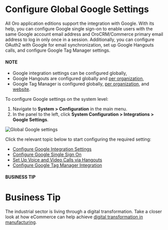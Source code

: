 <a id="admin-configuration-integrations-google"></a>

# Configure Global Google Settings

All Oro application editions support the integration with Google. With its help, you can configure Google single sign-on to enable users with the same Google account email address and OroCRM/Commerce primary email address to log in only once in a session. Additionally, you can configure OAuth2 with Google for email synchronization, set up Google Hangouts calls, and configure Google Tag Manager settings.

#### NOTE
* Google integration settings can be configured globally,
* Google Hangouts are configured globally and [per organization](../../../../user-management/organizations/org-configuration/general-setup-org/integrations/organization-google.md#user-guide-hangouts-org),
* Google Tag Manager is configured globally, [per organization](../../../../user-management/organizations/org-configuration/general-setup-org/integrations/organization-google.md#user-guide-hangouts-org), and [website](../../../../websites/web-configuration/general-sys-config/integrations/index.md#website-google-settings).

To configure Google settings on the system level:

1. Navigate to **System > Configuration** in the main menu.
2. In the panel to the left, click **System Configuration > Integrations > Google Settings**.

![Global Google settings](user/img/system/config_system/google_settings_new.jpg)

Click the relevant topic below to start configuring the required setting:

* [Configure Google Integration Settings](google-integration.md#system-configuration-integrations-google)
* [Configure Google Single Sign On](google-single-sign-on.md#user-guide-google-single-sign-on)
* [Set Up Voice and Video Calls via Hangouts](hangouts.md#user-guide-hangouts)
* [Configure Google Tag Manager Integration](../../../../integrations/gtm/index.md#gtm-integration)

#### BUSINESS TIP
# Business Tip

The industrial sector is living through a digital transformation. Take a closer look at how eCommerce can help achieve <a href="https://oroinc.com/b2b-ecommerce/blog/digital-transformation-in-manufacturing/" target="_blank">digital transformation in manufacturing</a>.
